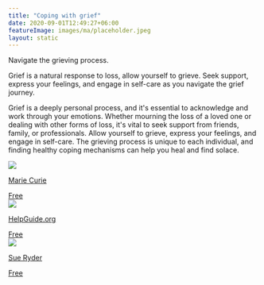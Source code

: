 ```yaml
---
title: "Coping with grief"
date: 2020-09-01T12:49:27+06:00
featureImage: images/ma/placeholder.jpeg
layout: static
---
```


Navigate the grieving process.

Grief is a natural response to loss, allow yourself to grieve. Seek support, express your feelings, and engage in self-care as you navigate the grief journey.

Grief is a deeply personal process, and it's essential to acknowledge and work through your emotions. Whether mourning the loss of a loved one or dealing with other forms of loss, it's vital to seek support from friends, family, or professionals. Allow yourself to grieve, express your feelings, and engage in self-care. The grieving process is unique to each individual, and finding healthy coping mechanisms can help you heal and find solace.

<a class="ma-link" href="https://www.mariecurie.org.uk/help/support/bereaved-family-friends/dealing-grief/grieving-your-way"><div class="ma-card ma-card-Health"><div class="ma-icon"><img src ="/images/Icon-check - health - opacity.svg"/></div><div class="ma-name"><p>Marie Curie</p></div><div class="ma-paid-text"><span>Free</span></div></div></a><a class="ma-link" href="https://www.helpguide.org/articles/grief/coping-with-grief-and-loss.htm"><div class="ma-card ma-card-Health"><div class="ma-icon"><img src ="/images/Icon-check - health - opacity.svg"/></div><div class="ma-name"><p>HelpGuide.org</p></div><div class="ma-paid-text"><span>Free</span></div></div></a><a class="ma-link" href="https://www.sueryder.org/how-we-can-help/bereavement-information/support-for-yourself/how-can-i-cope-with-bereavement"><div class="ma-card ma-card-Health"><div class="ma-icon"><img src ="/images/Icon-check - health - opacity.svg"/></div><div class="ma-name"><p>Sue Ryder</p></div><div class="ma-paid-text"><span>Free</span></div></div></a>  

<br/><br/>






